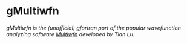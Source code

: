 # gMultiwfn
*gMultiwfn is the (unofficial) gfortran port of the popular wavefunction analyzing software [Multiwfn](http://sobereva.com/multiwfn) developed by Tian Lu.*
